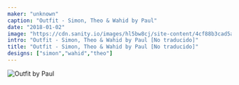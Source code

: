 ```yaml
---
maker: "unknown"
caption: "Outfit - Simon, Theo & Wahid by Paul"
date: "2018-01-02"
image: "https://cdn.sanity.io/images/hl5bw8cj/site-content/4cf88b3cad5a8920a471a984b172e8f0fc7cee32-2000x2666.jpg"
intro: "Outfit - Simon, Theo & Wahid by Paul [No traducido]"
title: "Outfit - Simon, Theo & Wahid by Paul [No traducido]"
designs: ["simon","wahid","theo"]
---
```


![Outfit by Paul](https://posts.freesewing.org/uploads/outfit_wahid_theo_simon_by_paul_high_back_808c2ace5b.jpg "Outfit by Paul")
